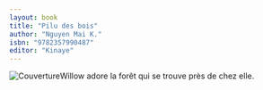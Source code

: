 ```yaml
---
layout: book
title: "Pilu des bois"
author: "Nguyen Mai K."
isbn: "9782357990487"
editor: "Kinaye"
---
```

![Couverture](/img/9782357990487.jpg)Willow adore la forêt qui se trouve près de chez elle.